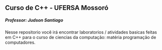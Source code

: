 ## Curso de C++ - UFERSA Mossoró
##### Professor: Judson Santiago

Nesse repositorio você irá encontrar laboratorios / atividades basicas feitas em C++ para o curso de ciencias da computação: matéria programação de computadores.
